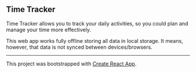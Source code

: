 ## Time Tracker
Time Tracker allows you to track your daily activities, so you could plan and manage your time more effectively.

This web app works fully offline storing all data in local storage. It means, however, that data is not synced between devices/browsers.

---
This project was bootstrapped with [Create React App](https://github.com/facebookincubator/create-react-app).
